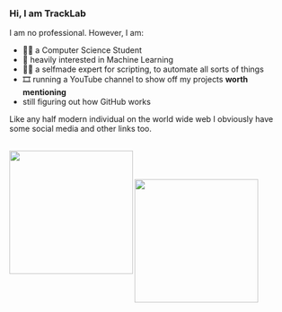 ### Hi, I am TrackLab

I am no professional. However, I am:

- 👨‍🎓 a Computer Science Student
- 🤖 heavily interested in Machine Learning
- 👨‍🔬 a selfmade expert for scripting, to automate all sorts of things
- 🎞 running a YouTube channel to show off my projects **worth mentioning**
- still figuring out how GitHub works

Like any half modern individual on the world wide web I obviously have some social media and other links too.

</br>
<a href="https://youtube.tracklab.dev" target="_blank">
  <img width="220" border="0" align="left" src="https://user-images.githubusercontent.com/35671643/120836631-11bf0700-c566-11eb-97ea-256f208d2e3f.png"/>
</a> 
</br></br></br>
<a href="https://twitter.tracklab.dev" target="_blank">
  <img width="220" border="0" align="left" src="https://user-images.githubusercontent.com/35671643/168658406-ec6548f2-f20d-44cd-97b1-8ff5b90a3bca.png"/>
</a>
